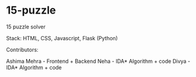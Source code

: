 # 15-puzzle
15 puzzle solver


Stack: HTML, CSS, Javascript, Flask (Python)

Contributors:

Ashima Mehra - Frontend + Backend
Neha - IDA* Algorithm + code
Divya - IDA* Algorithm + code


